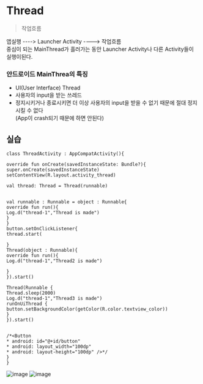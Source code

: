 # Thread
> 작업흐름

앱실행 ----> Launcher Activity ---->  작업흐름  
중심이 되는 MainThread가 흘러가는 동안 Launcher Activity나 다른 Activity들이 실행이된다.  

### 안드로이드 MainThrea의 특징
- UI(User Interface) Thread
- 사용자의 input을 받는 쓰레드
- 정지시키거나 종료시키면 더 이상 사용자의 input을 받을 수 없기 때문에 절대 정지시킬 수 없다   
  (App이 crash되기 때문에 하면 안된다)


## 실습

```
class ThreadActivity : AppCompatActivity(){

override fun onCreate(savedInstanceState: Bundle?){
super.onCreate(savedInstanceState)
setContentView(R.layout.activity_thread)

val thread: Thread = Thread(runnable)


val runnable : Runnable = object : Runnable{
override fun run(){
Log.d("thread-1","Thread is made")
}
}
button.setOnClickListener{
thread.start(

}
Thread(object : Runnable){
override fun run(){
Log.d("thread-1","Thread2 is made")

}
}).start()

Thread(Runnable {
Thread.sleep(2000)
Log.d("thread-1","Thread3 is made")
runOnUiThread {
button.setBackgroundColor(getColor(R.color.textview_color))
}
}).start()


/*<Button
* android: id="@+id/button"
* android: layout_width="100dp"
* android: layout-height="100dp" />*/
}
}
```


![image](https://user-images.githubusercontent.com/86659995/135127181-5ce77cf3-ffd2-4c55-ab47-1fcd6196f258.png)
![image](https://user-images.githubusercontent.com/86659995/135128480-e843d759-f5f1-47ec-af7f-81677d440186.png)
